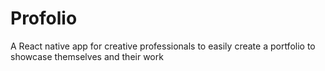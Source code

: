 # Profolio 

A React native app for creative professionals to easily create a portfolio to showcase themselves and their work


